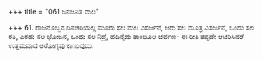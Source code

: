 +++
title = "061 ಜನಜನಿತ ಮಲ"

+++
61. ರಾಜನೊಬ್ಬನ ದಿನಚರಿಯಲ್ಲಿ ಮೂರು ಸಲ ಮಲ ವಿಸರ್ಜನೆ, ಆರು ಸಲ ಮೂತ್ರ ವಿಸರ್ಜನೆ, ಒಂದು ಸಲ ರತಿ, ಎರಡು ಸಲ ಭೋಜನ, ಒಂದು ಸಲ ನಿದ್ರೆ, ಹದಿನೈದು ತಾಂಬೂಲ ಚರ್ವಣ- ಈ ರೀತಿ ತಪ್ಪದೇ ಆಚರಿಸಿದರೆ ಉತ್ತಮವಾದ ಆರೋಗ್ಯವು ಕಾಣುವುದು.